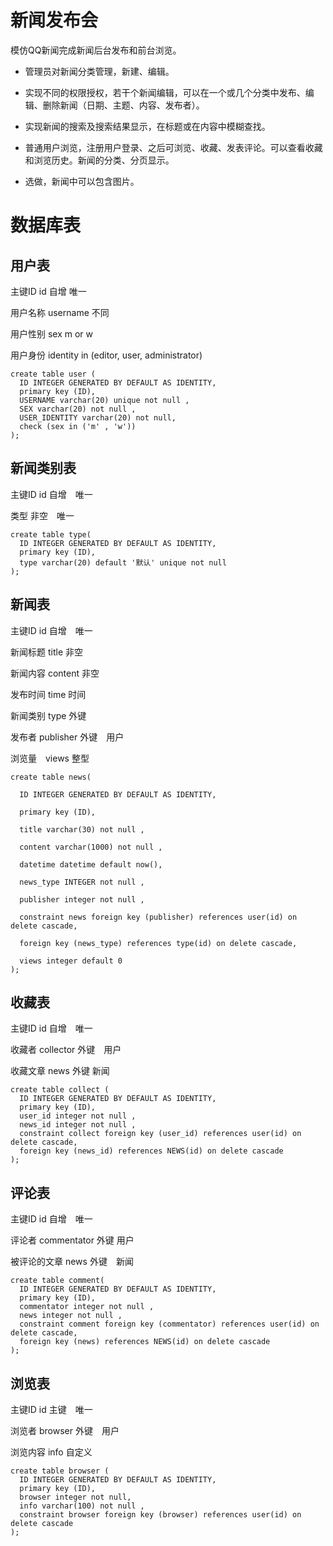 # 新闻发布会

模仿QQ新闻完成新闻后台发布和前台浏览。

 - 管理员对新闻分类管理，新建、编辑。
 
 - 实现不同的权限授权，若干个新闻编辑，可以在一个或几个分类中发布、编辑、删除新闻（日期、主题、内容、发布者）。
 
 - 实现新闻的搜索及搜索结果显示，在标题或在内容中模糊查找。
 
 - 普通用户浏览，注册用户登录、之后可浏览、收藏、发表评论。可以查看收藏和浏览历史。新闻的分类、分页显示。
 
 - 选做，新闻中可以包含图片。
 
# 数据库表
 
## 用户表

 主键ID  id 自增 唯一
 
 用户名称 username 不同
 
 用户性别 sex m or w
 
 用户身份 identity in (editor, user, administrator)
 
 ```$xslt
 create table user (
   ID INTEGER GENERATED BY DEFAULT AS IDENTITY,
   primary key (ID),
   USERNAME varchar(20) unique not null ,
   SEX varchar(20) not null ,
   USER_IDENTITY varchar(20) not null,
   check (sex in ('m' , 'w'))
 );
```

 
## 新闻类别表

主键ID id 自增　唯一

类型 非空　唯一

```$xslt
create table type(
  ID INTEGER GENERATED BY DEFAULT AS IDENTITY,
  primary key (ID),
  type varchar(20) default '默认' unique not null
);
```
 
## 新闻表

主键ID  id 自增　唯一

新闻标题 title 非空

新闻内容 content 非空

发布时间 time 时间

新闻类别 type 外键

发布者 publisher 外键　用户

浏览量　views 整型 

```$xslt
create table news(

  ID INTEGER GENERATED BY DEFAULT AS IDENTITY,

  primary key (ID),

  title varchar(30) not null ,

  content varchar(1000) not null ,

  datetime datetime default now(),

  news_type INTEGER not null ,

  publisher integer not null ,

  constraint news foreign key (publisher) references user(id) on delete cascade,

  foreign key (news_type) references type(id) on delete cascade,

  views integer default 0
);
```
 
## 收藏表

主键ID id 自增　唯一

收藏者 collector 外键　用户

收藏文章 news 外键 新闻

```$xslt
create table collect (
  ID INTEGER GENERATED BY DEFAULT AS IDENTITY,
  primary key (ID),
  user_id integer not null ,
  news_id integer not null ,
  constraint collect foreign key (user_id) references user(id) on delete cascade,
  foreign key (news_id) references NEWS(id) on delete cascade
);
```
 
## 评论表

主键ID id 自增　唯一

评论者 commentator 外键 用户

被评论的文章 news 外键　新闻

```$xslt
create table comment(
  ID INTEGER GENERATED BY DEFAULT AS IDENTITY,
  primary key (ID),
  commentator integer not null ,
  news integer not null ,
  constraint comment foreign key (commentator) references user(id) on delete cascade,
  foreign key (news) references NEWS(id) on delete cascade
);
```
  
## 浏览表

主键ID id 主键　唯一

浏览者 browser 外键　用户

浏览内容 info 自定义

```$xslt
create table browser (
  ID INTEGER GENERATED BY DEFAULT AS IDENTITY,
  primary key (ID),
  browser integer not null,
  info varchar(100) not null ,
  constraint browser foreign key (browser) references user(id) on delete cascade
);
```